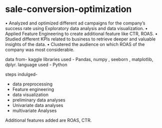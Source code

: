 # sale-conversion-optimization

• Analyzed and optimized different ad campaigns for the company’s success rate using Exploratory data analysis and data visualization.
• Applied Feature Engineering to create additional feature like CTR, ROAS.
• Studied different KPIs related to business to retrieve deeper and valuable insights of the data. 
• Clustered the audience on which ROAS of the company was most considerable.

data from- kaggle
libraries used - Pandas, numpy , seeborn , matplotlib, dplyr.
language used - Python

steps indulged-
- data preprocessing
- Feature engineering
- data visualization
- preliminary data analyses
- Univariate data analyses
- multivariate Analyses

Additional features added are ROAS, CTR. 
